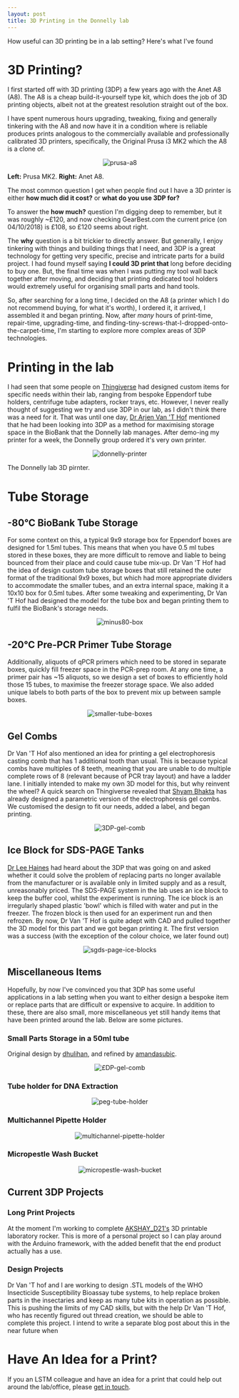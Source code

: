 ```yaml
---
layout: post
title: 3D Printing in the Donnelly lab
---
```


How useful can 3D printing be in a lab setting? Here's what I've found

# 3D Printing?

I first started off with 3D printing (3DP) a few years ago with the Anet A8 (A8). The A8 is a cheap build-it-yourself type kit, which does the job of 3D printing objects, albeit not at the greatest resolution straight out of the box. 

I have spent numerous hours upgrading, tweaking, fixing and generally tinkering with the A8 and now have it in a condition where is reliable produces prints analogous to the commercially available and professionally calibrated 3D printers, specifically, the Original Prusa i3 MK2 which the A8 is a clone of.

<p align="center">
  <img src="/images/prusa-a8.jpg" alt="prusa-a8"/>
</p>

**Left:** Prusa MK2. **Right:** Anet A8.

The most common question I get when people find out I have a 3D printer is either **how much did it cost?** or **what do you use 3DP for?**

To answer the **how much?** question I'm digging deep to remember, but it was roughly ~£120, and now checking GearBest.com the current price (on 04/10/2018) is £108, so £120 seems about right. 

The **why** question is a bit trickier to directly answer. But generally, I enjoy tinkering with things and building things that I need, and 3DP is a great technology for getting very specific, precise and intricate parts for a build project. I had found myself saying **I could 3D print that** long before deciding to buy one. But, the final time was when I was putting my tool wall back together after moving, and deciding that printing dedicated tool holders would extremely useful for organising small parts and hand tools. 

So, after searching for a long time, I decided on the A8 (a printer which I do not recommend buying, for what it's worth), I ordered it, it arrived, I assembled it and began printing. Now, after _many_ hours of print-time, repair-time, upgrading-time, and finding-tiny-screws-that-I-dropped-onto-the-carpet-time, I'm starting to explore more complex areas of 3DP technologies. 

# Printing in the lab

I had seen that some people on [Thingiverse](http://thingiverse.com) had designed custom items for specific needs within their lab, ranging from bespoke Eppendorf tube holders, centrifuge tube adapters, rocker trays, etc. However, I never really thought of suggesting we try and use 3DP in our lab, as I didn't think there was a need for it. That was until one day, [Dr Arjen Van 'T Hof](https://www.lstmed.ac.uk/about/people) mentioned that he had been looking into 3DP as a method for maximising storage space in the BioBank that the Donnelly lab manages. After demo-ing my printer for a week, the Donnelly group ordered it's very own printer.

<p align="center">
  <img src="/images/donnelly-3dp.JPG" alt="donnelly-printer"/>
</p>
The Donnelly lab 3D pirnter.

# Tube Storage

## -80&deg;C BioBank Tube Storage
For some context on this, a typical 9x9 storage box for Eppendorf boxes are designed for 1.5ml tubes. This means that when you have 0.5 ml tubes stored in these boxes, they are more difficult to remove and liable to being bounced from their place and could cause tube mix-up. Dr Van 'T Hof had the idea of design custom tube storage boxes that still retained the outer format of the traditional 9x9 boxes, but which had more appropriate dividers to accommodate the smaller tubes, and an extra internal space, making it a 10x10 box for 0.5ml tubes. After some tweaking and experimenting, Dr Van 'T Hof had designed the model for the tube box and began printing them to fulfil the BioBank's storage needs.

<p align="center">
  <img src="/images/minus80-box.JPG" alt="minus80-box"/>
</p>

## -20&deg;C Pre-PCR Primer Tube Storage

Additionally, aliquots of qPCR primers which need to be stored in separate boxes, quickly fill freezer space in the PCR-prep room. At any one time, a primer pair has ~15 aliquots, so we design a set of boxes to efficiently hold those 15 tubes, to maximise the freezer storage space. We also added unique labels to both parts of the box to prevent mix up between sample boxes. 

<p align="center">
  <img src="/images/pcr-tube-box.jpg" alt="smaller-tube-boxes"/>
</p>

## Gel Combs

Dr Van 'T Hof also mentioned an idea for printing a gel electrophoresis casting comb that has 1 additional tooth than usual. This is because typical combs have multiples of 8 teeth, meaning that you are unable to do multiple complete rows of 8 (relevant because of PCR tray layout) and have a ladder lane. I initially intended to make my own 3D model for this, but why reinvent the wheel? A quick search on Thingiverse revealed that [Shyam Bhakta](https://www.thingiverse.com/shyambhakta/about) has already designed a parametric version of the electrophoresis gel combs. We customised the design to fit our needs, added a label, and began printing. 

<p align="center">
  <img src="/images/3dp-gel-comb.jpg" alt="3DP-gel-comb"/>
</p>

## Ice Block for SDS-PAGE Tanks

[Dr Lee Haines](https://www.lstmed.ac.uk/about/people/dr-lee-haines) had heard about the 3DP that was going on and asked whether it could solve the problem of replacing parts no longer available from the manufacturer or is available only in limited supply and as a result, unreasonably priced. The SDS-PAGE system in the lab uses an ice block to keep the buffer cool, whilst the experiment is running. The ice block is an irregularly shaped plastic 'bowl' which is filled with water and put in the freezer. The frozen block is then used for an experiment run and then refrozen. By now, Dr Van 'T Hof is quite adept with CAD and pulled together the 3D model for this part and we got began printing it. The first version was a success (with the exception of the colour choice, we later found out)

<p align="center">
  <img src="/images/gel-tank-ice-packs.JPG" alt="sgds-page-ice-blocks"/>
</p>

## Miscellaneous Items

Hopefully, by now I've convinced you that 3DP has some useful applications in a lab setting when you want to either design a bespoke item or replace parts that are difficult or expensive to acquire. In addition to these, there are also small, more miscellaneous yet still handy items that have been printed around the lab. Below are some pictures.

### Small Parts Storage in a 50ml tube

Original design by [dhulihan](https://www.thingiverse.com/dhulihan/about), and refined by [amandasubic](https://www.thingiverse.com/amandasubic/about).

<p align="center">
  <img src="/images/3dp-part-storage-open.jpg" alt="£DP-gel-comb"/>
</p>

### Tube holder for DNA Extraction
<p align="center">
  <img src="/images/peg-merge.jpg" alt="peg-tube-holder"/>
</p>

### Multichannel Pipette Holder
<p align="center">
  <img src="/images/pipette-holder-merge.jpg" alt="multichannel-pipette-holder"/>
</p>

### Micropestle Wash Bucket
<p align="center">
  <img src="/images/pestle-merge.jpg" alt="micropestle-wash-bucket"/>
</p>

## Current 3DP Projects

### Long Print Projects 
At the moment I'm working to complete [AKSHAY_D21's](https://www.thingiverse.com/thing:2948680) 3D printable laboratory rocker. This is more of a personal project so I can play around with the Arduino framework, with the added benefit that the end product actually has a use. 

### Design Projects 
Dr Van 'T hof and I are working to design .STL models of the WHO Insecticide Susceptibility Bioassay tube systems, to help replace broken parts in the insectaries and keep as many tube kits in operation as possible. This is pushing the limits of my CAD skills, but with the help Dr Van 'T Hof, who has recently figured out thread creation, we should be able to complete this project. I intend to write a separate blog post about this in the near future when 

# Have An Idea for a Print?
If you an LSTM colleague and have an idea for a print that could help out around the lab/office, please [get in touch](mailto:sean.tomlinson@lstmed.ac.uk). 
